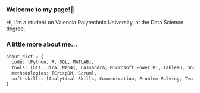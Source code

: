 ### Welcome to my page!👋

Hi, I'm a student on Valencia Polytechnic University, at the Data Science degree.

### A little more about me...  

```python
about_dict = {
  code: [Python, R, SQL, MATLAB],
  tools: [Git, Jira, Neo4j, Cassandra, Microsoft Power BI, Tableau, Docker],
  methodologies: [CrispDM, Scrum],
  soft skills: [Analytical Skills, Communication, Problem Solving, Teamwork]
}
```

